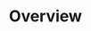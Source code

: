 ---
title: Overview
position: 1.01
type: 
description: ### Version 6 API and the Technopedia Query Language
content_markdown: |-
  ###### The Techopedia version 6 API provides enhanced, cloud-based access to asset data in Technopedia. Technopedia uses the API with the graph-based query language to provide a cloud-first, high-performance resource for customers. <br>

  ### What’s in Technopedia V6 API

  - Graph store organization model that enables Technopedia to store asset data from any industry.
  - TQL (Technopedia Query Language) endpoint that is used for graph-based querying of the Technopedia database.
  - Technopedia-id endpoint that you use to look any Technopedia product by ID.
  <br>

  ### TQL graph concepts

  <br>
  ###### The following concepts are involved in the storage of data is stored in Technopedia
  - Nodes are Graph data records, such as software version or hardware.
  - A relationship is a connection between nodes, such as the grows_in relationship; in this example, the node     apple grows_in node orchard.
  - Attributes are properties of  a node and they store data in key-value pairs, such as '{name Joe}' <br>
  ###### Here's a diagram of how Nodes and Relationships work:

  ![API Image](/images/nodes_and_rel.png){: .img-responsive}<br>
  <br>
 
  ![API Image](/images/logo.png){:class="img-responsive"} <br>
  
left_code_blocks:
  - code_block: |-
      $.get("http://api.myapp.com/books/3", {
        token: "YOUR_APP_KEY",
      }, function(data) {
        alert(data);
      });
    title: jQuery
    language: javascript
right_code_blocks:
  - code_block: |2-
      {
        "id": 3,
        "title": "The Book Thief",
        "score": 4.3,
        "dateAdded": "5/1/2015"
      }
    title: Response
    language: json
  - code_block: |2-
      {
        "error": true,
        "message": "Book doesn't exist"
      }
    title: Error
    language: json
---